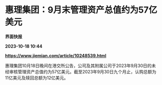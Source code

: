 # 惠理集团：9月末管理资产总值约为57亿美元
**界面快报**

**2023-10-18 10:44**

**https://www.jiemian.com/article/10248539.html**

惠理集团10月18日晚间在港交所公告，公司及其附属公司于2023年9月30日的未经审核管理资产总值约为57亿美元。截至2023年9月30日九个月止，认购总额为11亿美元及赎回总额为12亿美元。